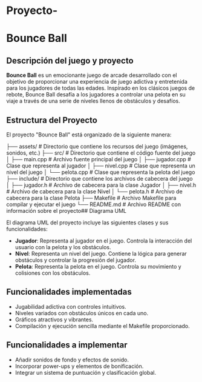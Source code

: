 # Proyecto-

# Bounce Ball

## Descripción del juego y proyecto

**Bounce Ball** es un emocionante juego de arcade desarrollado con el objetivo de proporcionar una experiencia de juego adictiva y entretenida para los jugadores de todas las edades. Inspirado en los clásicos juegos de rebote, Bounce Ball desafía a los jugadores a controlar una pelota en su viaje a través de una serie de niveles llenos de obstáculos y desafíos.

## Estructura del Proyecto

El proyecto "Bounce Ball" está organizado de la siguiente manera:

├── assets/ # Directorio que contiene los recursos del juego (imágenes, sonidos, etc.)
├── src/ # Directorio que contiene el código fuente del juego
│ ├── main.cpp # Archivo fuente principal del juego
│ ├── jugador.cpp # Clase que representa al jugador
│ ├── nivel.cpp # Clase que representa un nivel del juego
│ └── pelota.cpp # Clase que representa la pelota del juego
├── include/ # Directorio que contiene los archivos de cabecera del juego
│ ├── jugador.h # Archivo de cabecera para la clase Jugador
│ ├── nivel.h # Archivo de cabecera para la clase Nivel
│ └── pelota.h # Archivo de cabecera para la clase Pelota
├── Makefile # Archivo Makefile para compilar y ejecutar el juego
└── README.md # Archivo README con información sobre el proyecto## Diagrama UML

El diagrama UML del proyecto incluye las siguientes clases y sus funcionalidades:


- **Jugador**: Representa al jugador en el juego. Controla la interacción del usuario con la pelota y los obstáculos.
- **Nivel**: Representa un nivel del juego. Contiene la lógica para generar obstáculos y controlar la progresión del jugador.
- **Pelota**: Representa la pelota en el juego. Controla su movimiento y colisiones con los obstáculos.

## Funcionalidades implementadas

- Jugabilidad adictiva con controles intuitivos.
- Niveles variados con obstáculos únicos en cada uno.
- Gráficos atractivos y vibrantes.
- Compilación y ejecución sencilla mediante el Makefile proporcionado.

## Funcionalidades a implementar

- Añadir sonidos de fondo y efectos de sonido.
- Incorporar power-ups y elementos de bonificación.
- Integrar un sistema de puntuación y clasificación global.

